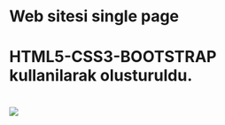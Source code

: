 # Web sitesi single page

<h1>HTML5-CSS3-BOOTSTRAP kullanilarak olusturuldu.<h1>



![](firstt.gif)

